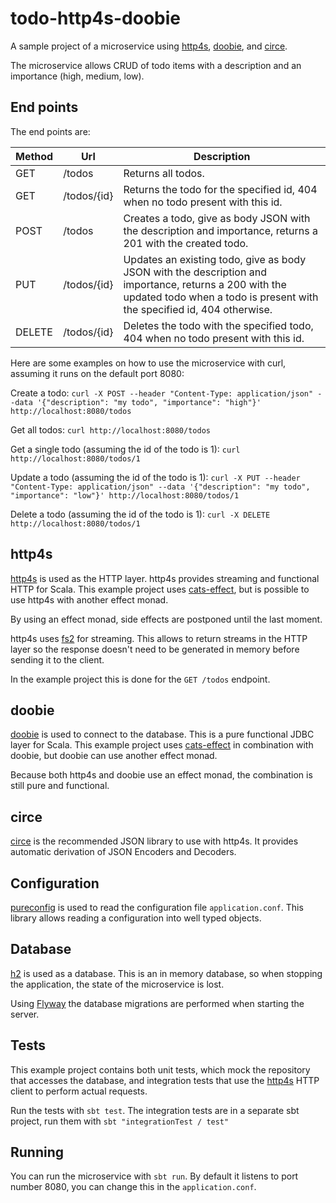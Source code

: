 # todo-http4s-doobie
A sample project of a microservice using [http4s](http://http4s.org/), [doobie](http://tpolecat.github.io/doobie/),
and [circe](https://github.com/circe/circe).

The microservice allows CRUD of todo items with a description and an importance (high, medium, low).

## End points
The end points are:

| Method  | Url         | Description                                                                                                                                                                       |
|---------| ----------- |-----------------------------------------------------------------------------------------------------------------------------------------------------------------------------------|
| GET     | /todos      | Returns all todos.                                                                                                                                                                |
| GET     | /todos/{id} | Returns the todo for the specified id, 404 when no todo present with this id.                                                                                                     |
| POST    | /todos      | Creates a todo, give as body JSON with the description and importance, returns a 201 with the created todo.                                                                       |
| PUT     | /todos/{id} | Updates an existing todo, give as body JSON with the description and importance, returns a 200 with the updated todo when a todo is present with the specified id, 404 otherwise. |
|  DELETE | /todos/{id} | Deletes the todo with the specified todo, 404 when no todo present with this id.                                                                                                  |

Here are some examples on how to use the microservice with curl, assuming it runs on the default port 8080:

Create a todo:
```curl -X POST --header "Content-Type: application/json" --data '{"description": "my todo", "importance": "high"}' http://localhost:8080/todos```

Get all todos:
```curl http://localhost:8080/todos```

Get a single todo (assuming the id of the todo is 1):
```curl http://localhost:8080/todos/1```

Update a todo (assuming the id of the todo is 1):
```curl -X PUT --header "Content-Type: application/json" --data '{"description": "my todo", "importance": "low"}' http://localhost:8080/todos/1```

Delete a todo (assuming the id of the todo is 1):
```curl -X DELETE http://localhost:8080/todos/1```

## http4s
[http4s](http://http4s.org/) is used as the HTTP layer. http4s provides streaming and functional HTTP for Scala.
This example project uses [cats-effect](https://github.com/typelevel/cats-effect), but is possible to use
http4s with another effect monad.

By using an effect monad, side effects are postponed until the last moment.

http4s uses [fs2](https://github.com/functional-streams-for-scala/fs2) for streaming. This allows to return
streams in the HTTP layer so the response doesn't need to be generated in memory before sending it to the client.

In the example project this is done for the `GET /todos` endpoint.

## doobie
[doobie](http://tpolecat.github.io/doobie/) is used to connect to the database. This is a pure functional JDBC layer for Scala.
This example project uses [cats-effect](https://github.com/typelevel/cats-effect) in combination with doobie,
but doobie can use another effect monad.

Because both http4s and doobie use an effect monad, the combination is still pure and functional.

## circe
[circe](https://github.com/circe/circe) is the recommended JSON library to use with http4s. It provides
automatic derivation of JSON Encoders and Decoders.

## Configuration
[pureconfig](https://github.com/pureconfig/pureconfig) is used to read the configuration file `application.conf`.
This library allows reading a configuration into well typed objects.

## Database
[h2](http://www.h2database.com/) is used as a database. This is an in memory database, so when stopping the application, the state of the
microservice is lost.

Using [Flyway](https://flywaydb.org/) the database migrations are performed when starting the server.

## Tests
This example project contains both unit tests, which mock the repository that accesses the database, and
integration tests that use the [http4s](http://http4s.org/) HTTP client to perform actual requests.

Run the tests with `sbt test`. The integration tests are in a separate sbt project,
run them with `sbt "integrationTest / test"`

## Running
You can run the microservice with `sbt run`. By default it listens to port number 8080, you can change
this in the `application.conf`.
